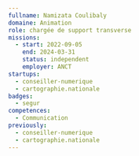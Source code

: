 ```yaml
---
fullname: Namizata Coulibaly
domaine: Animation
role: chargée de support transverse
missions:
  - start: 2022-09-05
    end: 2024-03-31
    status: independent
    employer: ANCT
startups:
  - conseiller-numerique
  - cartographie.nationale
badges:
  - segur
competences:
  - Communication
previously:
  - conseiller-numerique
  - cartographie.nationale
---
```




